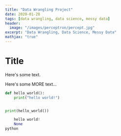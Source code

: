 ```yaml
---
title: "Data Wrangling Project"
date: 2020-01-28
tags: [data wrangling, data science, messy data]
header:
  image: "/images/perceptron/percept.jpg"
excerpt: "Data Wrangling, Data Science, Messy Data"
mathjax: "true"
---
```

# Title

Here's some text.


Here's some MORE text...


```python
def hello_world():
    print("hello world!")


print(hello_world())
```

```python
    hello world!
    None
python
